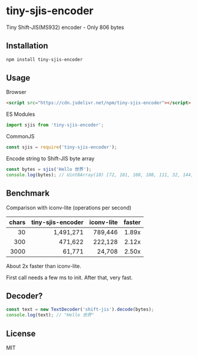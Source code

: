 # tiny-sjis-encoder

Tiny Shift-JIS(MS932) encoder - Only 806 bytes

## Installation

```bash
npm install tiny-sjis-encoder
```

## Usage

Browser
```html
<script src="https://cdn.jsdelivr.net/npm/tiny-sjis-encoder"></script>
```

ES Modules
```javascript
import sjis from 'tiny-sjis-encoder';
```

CommonJS
```javascript
const sjis = require('tiny-sjis-encoder');
```

Encode string to Shift-JIS byte array
```javascript
const bytes = sjis('Hello 世界');
console.log(bytes); // Uint8Array(10) [72, 101, 108, 108, 111, 32, 144, 162, 138, 91]
```

## Benchmark

Comparison with iconv-lite (operations per second)

| chars | tiny-sjis-encoder | iconv-lite | faster |
|------:|------------------:|-----------:|-------:|
|    30 |         1,491,271 |    789,446 |  1.89x |
|   300 |           471,622 |    222,128 |  2.12x |
|  3000 |            61,771 |     24,708 |  2.50x |

About 2x faster than iconv-lite.

First call needs a few ms to init. After that, very fast.

## Decoder?

```javascript
const text = new TextDecoder('shift-jis').decode(bytes);
console.log(text); // "Hello 世界"
```

## License

MIT
